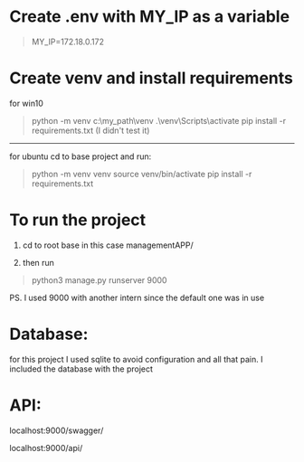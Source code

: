 # Create .env with MY_IP as a variable

>MY_IP=172.18.0.172 

# Create venv and install requirements

for win10
>python -m venv c:\my_path\venv
>.\venv\Scripts\activate
> pip install -r requirements.txt
(I didn't test it)

---

for ubuntu
cd to base project and run:

>python -m venv venv
>source venv/bin/activate
> pip install -r requirements.txt

# To run the project

1. cd to root base in this case managementAPP/

2. then run
>python3 manage.py runserver 9000

PS. I used 9000 with another intern since the default one was in use

# Database:

for this project I used sqlite to avoid configuration and all that pain.
I included the database with the project


# API:

localhost:9000/swagger/

localhost:9000/api/


